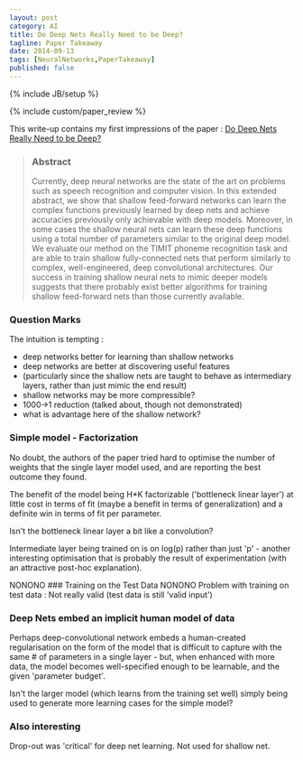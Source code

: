 ```yaml
---
layout: post
category: AI
title: Do Deep Nets Really Need to be Deep?
tagline: Paper Takeaway
date: 2014-09-13
tags: [NeuralNetworks,PaperTakeaway]
published: false
---
```

{% include JB/setup %}

{% include custom/paper_review %}

This write-up contains my first impressions of the paper :
[Do Deep Nets Really Need to be Deep?](http://arxiv.org/pdf/1312.6184.pdf)

> ### Abstract
> Currently, deep neural networks are the state of the art on problems such as speech
> recognition and computer vision. In this extended abstract, we show that shallow 
> feed-forward networks can learn the complex functions previously learned by
> deep nets and achieve accuracies previously only achievable with deep models.  Moreover, 
> in some cases the shallow neural nets can learn these deep functions
> using a total number of parameters similar to the original deep model. We evaluate our
> method on the TIMIT phoneme recognition task and are able to train
> shallow fully-connected nets that perform similarly to complex, well-engineered,
> deep convolutional architectures. Our success in training shallow neural nets to
> mimic deeper models suggests that there probably exist better algorithms for training shallow 
> feed-forward nets than those currently available.

### Question Marks 

The intuition is tempting : 
*  deep networks better for learning than shallow networks
*  deep networks are better at discovering useful features
*  (particularly since the shallow nets are taught to behave as intermediary layers, rather than just mimic the end result)
*  shallow networks may be more compressible?
*  1000->1 reduction (talked about, though not demonstrated)
*  what is advantage here of the shallow network?


### Simple model - Factorization

No doubt, the authors of the 
paper tried hard to optimise the number of weights that the single layer model used,
and are reporting the best outcome they found.

The benefit of the model being H*K factorizable ('bottleneck linear layer') 
at little cost in terms of fit (maybe a benefit in terms of generalization) 
and a definite win in terms of fit per parameter.

Isn't the bottleneck linear layer a bit like a convolution?

Intermediate layer being trained on is on log(p) rather than just 'p' - 
another interesting optimisation that is probably the result of experimentation (with 
an attractive post-hoc explanation).

NONONO ### Training on the Test Data
NONONO Problem with training on test data : Not really valid (test data is still 'valid input')

### Deep Nets embed an implicit human model of data

Perhaps deep-convolutional network embeds a human-created regularisation on the 
form of the model that is difficult to capture with the same # of parameters 
in a single layer - but, when enhanced with more data, the model becomes well-specified 
enough to be learnable, and the given 'parameter budget'.

Isn't the larger model (which learns from the training set well) simply being 
used to generate more learning cases for the simple model?

### Also interesting

Drop-out was 'critical' for deep net learning.  Not used for shallow net.

